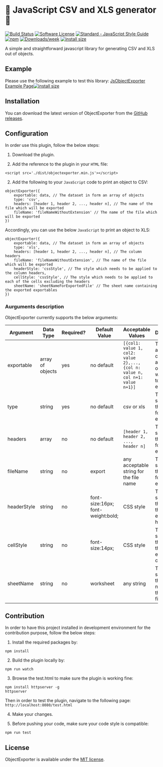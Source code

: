 # :dizzy: JavaScript CSV and XLS generator :dizzy:

[![Build Status](https://api.travis-ci.org/gharibi/JsObjExporter.svg?branch=master)](https://travis-ci.org/gharibi/JsObjExporter) [![Software License](https://img.shields.io/badge/license-MIT-brightgreen.svg?style=flat)](LICENSE) [![Standard - JavaScript Style Guide](https://img.shields.io/badge/code_style-standard-brightgreen.svg)](http://standardjs.com/) [![npm](https://img.shields.io/npm/v/object-exporter.svg)](https://www.npmjs.com/package/object-exporter) [![Downloads/week](https://img.shields.io/npm/dw/object-exporter.svg)](https://www.npmjs.com/package/object-exporter) [![install size](https://packagephobia.now.sh/badge?p=object-exporter)](https://packagephobia.now.sh/result?p=object-exporter)

A simple and straightforward javascript library for generating CSV and XLS out of objects.

## Example

Please use the following example to test this library: [JsObjectExporter Example Page](http://gharibi.github.io/JsObjExporter/examples/example.html)[![install size](https://packagephobia.now.sh/badge?p=object-exporter)](https://packagephobia.now.sh/result?p=object-exporter)

## Installation

You can download the latest version of ObjectExporter from the [GitHub releases](https://github.com/gharibi/JsObjExporter/releases/latest).


## Configuration

In order use this plugin, follow the below steps:

1. Download the plugin.

2. Add the reference to the plugin in your `HTML` file:

```
<script src='./dist/objectexporter.min.js'></script>
```

2. Add the following to your `JavaScript` code to print an object to CSV:

```
objectExporter({
    exportable: data, // The dataset in form an array of objects
    type: 'csv',
    headers: [header 1, header 2, ..., header n], // The name of the file which will be exported
    fileName: 'fileNameWithoutExtension' // The name of the file which will be exported
})
```

Accordingly, you can use the below `JavaScript` to print an object to XLS:
```
objectExporter({
    exportable: data, // The dataset in form an array of objects
    type: 'xls',
    headers: [header 1, header 2, ..., header n], // The column headers
    fileName: 'fileNameWithoutExtension', // The name of the file which will be exported
    headerStyle: 'cssStyle', // The style which needs to be applied to the column headers,
    cellStyle: 'cssStyle', // The style which needs to be applied to each of the cells excluding the headers
    sheetName: 'sheetNameForExportedFile' // The sheet name containing the exported exportables
})
```

### Aurguments description
ObjectExporter currently supports the below arguments:

| Argument | Data Type | Required? | Default Value | Acceptable Values | Description | Applicable to |
| - | - | - | - | - | - | - |
| exportable | array of objects | yes | no default | `[{col1: value 1, col2: value 2},..., {col n: value n, col n+1: value n+1}]` | This is the array containing all of the objects which need to be exported. | csv and xls |
| type | string | yes | no default | csv or xls | This specifies the file type for the export. | csv and xls |
| headers | array | no | no default | `[header 1, header 2, ..., header n]` | This specifies the file type for the export. | xls |
| fileName | string | no | export | any acceptable string for the file name | This specifies the name for the export. | csv and xls |
| headerStyle | string | no | font-size:16px; font-weight:bold; | CSS style | This specifies the style for the exported headers. | xls |
| cellStyle | string | no | font-size:14px; | CSS style | This specifies the style for the exported cells. | xls |
| sheetName | string | no | worksheet | any string | This specifies the sheet name for the excel file. | xls |

## Contribution

In order to have this project installed in development environment for the contribution purpose, follow the below steps:

1. Install the required packages by:
```
npm install
```

2. Build the plugin locally by:
```
npm run watch
```

3. Browse the test.html to make sure the plugin is working fine:
```
npm install httpserver -g
httpserver
```

Then in order to test the plugin, navigate to the following page:
`http://localhost:8080/test.html`

4. Make your changes.

5. Before pushing your code, make sure your code style is compatible:
```
npm run test
```

## License

ObjectExporter is available under the [MIT license](https://github.com/gharibi/JsObjExporter/blob/master/LICENSE).
